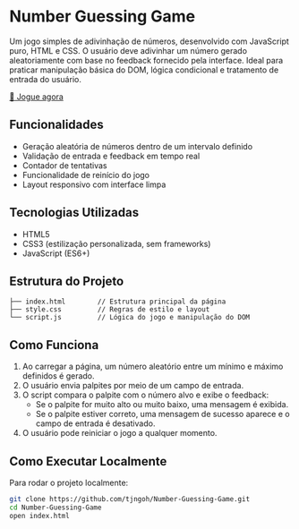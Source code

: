 # Number Guessing Game

Um jogo simples de adivinhação de números, desenvolvido com JavaScript puro, HTML e CSS. O usuário deve adivinhar um número gerado aleatoriamente com base no feedback fornecido pela interface. Ideal para praticar manipulação básica do DOM, lógica condicional e tratamento de entrada do usuário.

[🔗 Jogue agora](https://tjngoh.github.io/Number-Guessing-Game/)

## Funcionalidades

- Geração aleatória de números dentro de um intervalo definido  
- Validação de entrada e feedback em tempo real  
- Contador de tentativas  
- Funcionalidade de reinício do jogo  
- Layout responsivo com interface limpa  

## Tecnologias Utilizadas

- HTML5  
- CSS3 (estilização personalizada, sem frameworks)  
- JavaScript (ES6+)  

## Estrutura do Projeto

    ├── index.html        // Estrutura principal da página  
    ├── style.css         // Regras de estilo e layout  
    └── script.js         // Lógica do jogo e manipulação do DOM

## Como Funciona

1. Ao carregar a página, um número aleatório entre um mínimo e máximo definidos é gerado.  
2. O usuário envia palpites por meio de um campo de entrada.  
3. O script compara o palpite com o número alvo e exibe o feedback:  
   - Se o palpite for muito alto ou muito baixo, uma mensagem é exibida.  
   - Se o palpite estiver correto, uma mensagem de sucesso aparece e o campo de entrada é desativado.  
4. O usuário pode reiniciar o jogo a qualquer momento.  

## Como Executar Localmente

Para rodar o projeto localmente:

```bash
git clone https://github.com/tjngoh/Number-Guessing-Game.git
cd Number-Guessing-Game
open index.html
